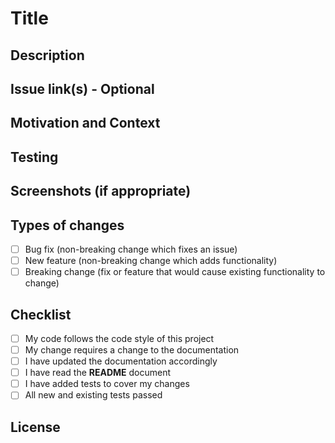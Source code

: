 # Title

<!--- Provide a general summary of your changes in the Title above -->

## Description

<!--- Describe your changes in detail -->

## Issue link(s) - Optional

<!--- Link issue(s) in this section --->

## Motivation and Context

<!--- Why is this change required? What problem does it solve? -->
<!--- If it fixes an open [issue][issues], please link to the issue here -->

## Testing

<!--- Please describe in detail how you tested your changes -->
<!--- Include details of your testing environment, and the tests you ran to -->
<!--- see how your change affects other areas of the code, etc. -->

## Screenshots (if appropriate)

## Types of changes

<!--- What types of changes does your code introduce? Put an `x` in all the boxes that apply: -->

- [ ] Bug fix (non-breaking change which fixes an issue)
- [ ] New feature (non-breaking change which adds functionality)
- [ ] Breaking change (fix or feature that would cause existing functionality to change)

## Checklist

<!--- Go over all the following points, and put an `x` in all the boxes that apply -->
<!--- If you're unsure about any of these, don't hesitate to ask. We're here to help! -->

- [ ] My code follows the code style of this project
- [ ] My change requires a change to the documentation
- [ ] I have updated the documentation accordingly
- [ ] I have read the **README** document
- [ ] I have added tests to cover my changes
- [ ] All new and existing tests passed

## License

<!--- This Skills GameOn SDK for Node.js is released under the [Restricted Program Materials](LICENSE), so any code you submit will be released under that license -->
<!--- For substantial contributions, we may ask you to sign a [Contributor License Agreement (CLA)][cla] -->

[issues]: https://github.com/alexa-games/skills-gameon-sdk-js/issues
[license]: https://developer.amazon.com/public/support/pml.html
[cla]: http://en.wikipedia.org/wiki/Contributor_License_Agreement
